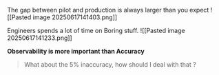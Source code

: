 The gap between pilot and production is always larger than you expect
![[Pasted image 20250617141403.png]]

Engineers spends a lot of time on Boring stuff. 
![[Pasted image 20250617141233.png]]

**Observability is more important than Accuracy**
>What about the 5% inaccuracy, how should I deal with that ? 
